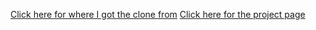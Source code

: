 [Click here for where I got the clone from](https://dribbble.com/shots/21527805-Project-Management-Overview-Applications-List-Page#)
[Click here for the project page](https://coding-is-fun12345.github.io/Project-Management-Overview-Applications-List-Page-clone/)
